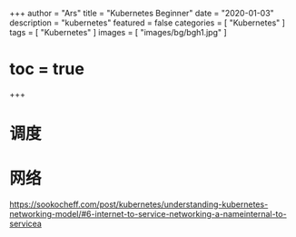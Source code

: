 +++
author = "Ars"
title = "Kubernetes Beginner"
date = "2020-01-03"
description = "kubernetes"
featured = false
categories = [
  "Kubernetes"
]
tags = [
  "Kubernetes"
]
images = [
  "images/bg/bgh1.jpg"
]
# toc = true
+++


# 调度


# 网络
https://sookocheff.com/post/kubernetes/understanding-kubernetes-networking-model/#6-internet-to-service-networking-a-nameinternal-to-servicea
